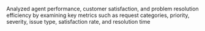 Analyzed agent performance, customer satisfaction, and problem resolution efficiency by examining key metrics such as request categories, priority, severity, issue type, satisfaction rate, and resolution time
